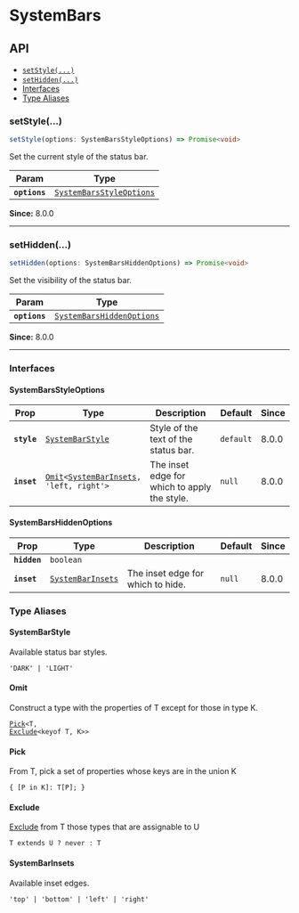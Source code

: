# SystemBars

## API

<docgen-index>

* [`setStyle(...)`](#setstyle)
* [`setHidden(...)`](#sethidden)
* [Interfaces](#interfaces)
* [Type Aliases](#type-aliases)

</docgen-index>

<docgen-api>
<!--Update the source file JSDoc comments and rerun docgen to update the docs below-->

### setStyle(...)

```typescript
setStyle(options: SystemBarsStyleOptions) => Promise<void>
```

Set the current style of the status bar.

| Param         | Type                                                                      |
| ------------- | ------------------------------------------------------------------------- |
| **`options`** | <code><a href="#systembarsstyleoptions">SystemBarsStyleOptions</a></code> |

**Since:** 8.0.0

--------------------


### setHidden(...)

```typescript
setHidden(options: SystemBarsHiddenOptions) => Promise<void>
```

Set the visibility of the status bar.

| Param         | Type                                                                        |
| ------------- | --------------------------------------------------------------------------- |
| **`options`** | <code><a href="#systembarshiddenoptions">SystemBarsHiddenOptions</a></code> |

**Since:** 8.0.0

--------------------


### Interfaces


#### SystemBarsStyleOptions

| Prop        | Type                                                                                                       | Description                                  | Default              | Since |
| ----------- | ---------------------------------------------------------------------------------------------------------- | -------------------------------------------- | -------------------- | ----- |
| **`style`** | <code><a href="#systembarstyle">SystemBarStyle</a></code>                                                  | Style of the text of the status bar.         | <code>default</code> | 8.0.0 |
| **`inset`** | <code><a href="#omit">Omit</a>&lt;<a href="#systembarinsets">SystemBarInsets</a>, 'left, right'&gt;</code> | The inset edge for which to apply the style. | <code>null</code>    | 8.0.0 |


#### SystemBarsHiddenOptions

| Prop         | Type                                                        | Description                       | Default           | Since |
| ------------ | ----------------------------------------------------------- | --------------------------------- | ----------------- | ----- |
| **`hidden`** | <code>boolean</code>                                        |                                   |                   |       |
| **`inset`**  | <code><a href="#systembarinsets">SystemBarInsets</a></code> | The inset edge for which to hide. | <code>null</code> | 8.0.0 |


### Type Aliases


#### SystemBarStyle

Available status bar styles.

<code>'DARK' | 'LIGHT'</code>


#### Omit

Construct a type with the properties of T except for those in type K.

<code><a href="#pick">Pick</a>&lt;T, <a href="#exclude">Exclude</a>&lt;keyof T, K&gt;&gt;</code>


#### Pick

From T, pick a set of properties whose keys are in the union K

<code>{ [P in K]: T[P]; }</code>


#### Exclude

<a href="#exclude">Exclude</a> from T those types that are assignable to U

<code>T extends U ? never : T</code>


#### SystemBarInsets

Available inset edges.

<code>'top' | 'bottom' | 'left' | 'right'</code>

</docgen-api>
